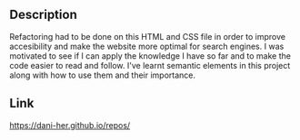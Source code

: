 ## Description

Refactoring had to be done on this HTML and CSS file in order to improve accesibility and make the website more optimal for search engines. 
I was motivated to see if I can apply the knowledge I have so far and to make the code easier to read and follow. 
I've learnt semantic elements in this project along with how to use them and their importance. 

## Link
https://dani-her.github.io/repos/
